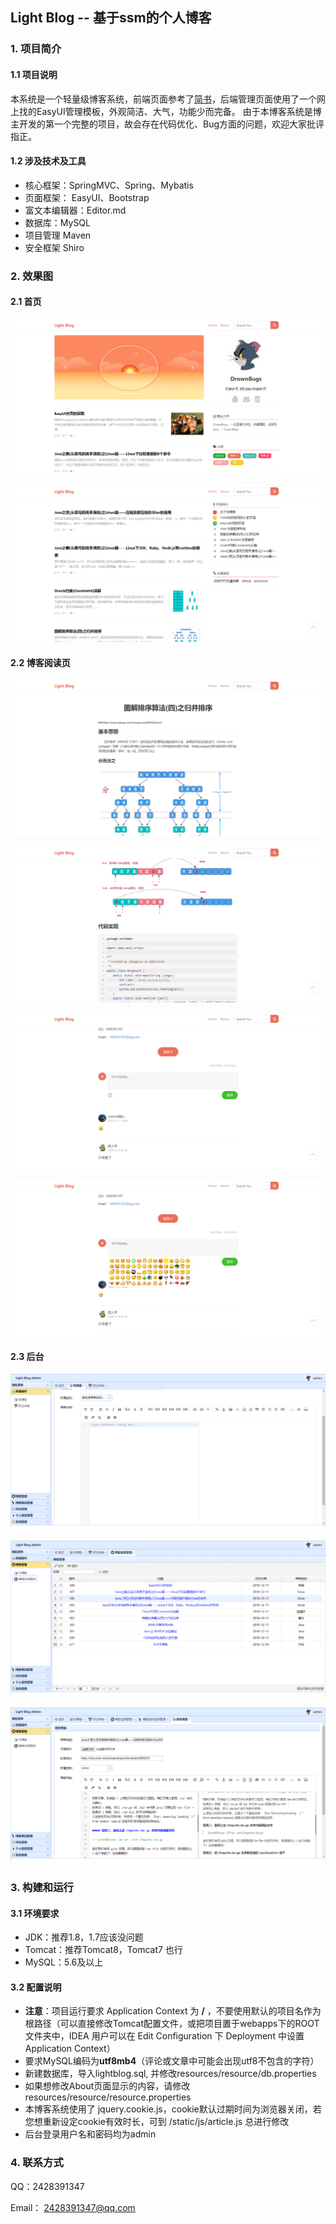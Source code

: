 ## Light Blog -- 基于ssm的个人博客

### 1. 项目简介

#### 1.1 项目说明

本系统是一个轻量级博客系统，前端页面参考了[简书](http://www.jianshu.com)，后端管理页面使用了一个网上找的EasyUI管理模板，外观简洁、大气，功能少而完备。
由于本博客系统是博主开发的第一个完整的项目，故会存在代码优化、Bug方面的问题，欢迎大家批评指正。

#### 1.2 涉及技术及工具

- 核心框架：SpringMVC、Spring、Mybatis
- 页面框架： EasyUI、Bootstrap
- 富文本编辑器：Editor.md
- 数据库：MySQL
- 项目管理 Maven
- 安全框架 Shiro

### 2. 效果图

#### 2.1 首页
![](src/main/webapp/static/userImage/2018/12/12/0543d8c7-e474-416c-9a04-67e111413943.png)

![](src/main/webapp/static/userImage/2018/12/12/2ec76380-ab24-49c7-a06e-40126fdf4b9b.png)

#### 2.2 博客阅读页
![](src/main/webapp/static/userImage/2018/12/12/020952e2-8d65-4d86-9ff1-05413bc05b25.png)

![](src/main/webapp/static/userImage/2018/12/12/0e233407-175d-4609-a03f-95fa6efbe624.png)

![](src/main/webapp/static/userImage/2018/12/12/fb460853-2e4f-48ed-a90a-bbcbe2d38917.png)

![](src/main/webapp/static/userImage/2018/12/12/46fb1e9f-c8d5-47a3-a608-f4b4607e9146.png)
#### 2.3 后台
![](src/main/webapp/static/userImage/2018/12/12/96cdc8c4-f5f3-4d57-8ab5-6922da05d60a.png)

![](src/main/webapp/static/userImage/2018/12/12/918dcfe5-4343-4a6a-ad44-6b0ad6093c38.png)

![](src/main/webapp/static/userImage/2018/12/12/d3b1328d-2e30-43b1-85d8-d615fbd03740.png)
### 3. 构建和运行

#### 3.1 环境要求

- JDK：推荐1.8，1.7应该没问题
- Tomcat：推荐Tomcat8，Tomcat7 也行
- MySQL：5.6及以上

#### 3.2 配置说明

- **注意**：项目运行要求 Application Context 为 **/** ，不要使用默认的项目名作为根路径（可以直接修改Tomcat配置文件，或把项目置于webapps下的ROOT文件夹中，IDEA 用户可以在 Edit Configuration 下 Deployment 中设置 Application Context）
- 要求MySQL编码为**utf8mb4**（评论或文章中可能会出现utf8不包含的字符）
- 新建数据库，导入lightblog.sql, 并修改resources/resource/db.properties
- 如果想修改About页面显示的内容，请修改resources/resource/resource.properties
- 本博客系统使用了 jquery.cookie.js，cookie默认过期时间为浏览器关闭，若您想重新设定cookie有效时长，可到 /static/js/article.js 总进行修改
- 后台登录用户名和密码均为admin

### 4. 联系方式

QQ：2428391347

Email： 2428391347@qq.com
